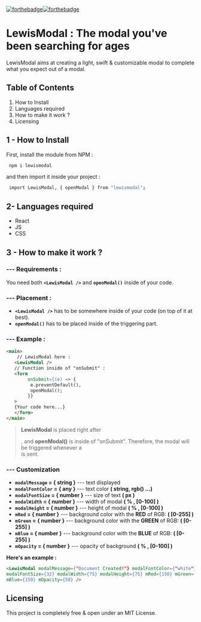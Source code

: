 [![forthebadge](https://forthebadge.com/images/badges/license-mit.svg)](https://forthebadge.com)[![forthebadge](https://forthebadge.com/images/badges/made-with-react.svg)](https://forthebadge.com)

# LewisModal : The modal you've been searching for ages

LewisModal aims at creating a light, swift & customizable modal to complete what you expect out of a modal.

## Table of Contents

1. How to Install
2. Languages required
3. How to make it work ?
4. Licensing

## 1 - How to Install

First, install the module from NPM :

```bash
 npm i lewismodal
```

and then import it inside your project :

```bash
 import LewisModal, { openModal } from "lewismodal";
```

## 2- Languages required

-  React
-  JS
-  CSS

## 3 - How to make it work ?

### --- Requirements :

You need both **`<LewisModal />`** and **`openModal()`** inside of your code.

### --- Placement :

-  **`<LewisModal />`** has to be somewhere inside of your code (on top of it at best).
-  **`openModal()`** has to be placed inside of the triggering part.

### --- Example :

```html
<main>
    // LewisModal here :
   <LewisModal />
   // Function inside of "onSubmit" :
   <form
        onSubmit={(e) => {
         e.preventDefault(),
         openModal();
        }}
   >
   {Your code here...}
   </form>
</main>
```

> **LewisModal** is placed right after **<main>**, and **openModal()** is inside of "onSubmit".
> Therefore, the modal will be triggered whenever a **<form>** is sent.

### --- Customization

-  **`modalMessage` = { string }** --- text displayed
-  **`modalFontColor` = { any }** --- text color **( string, rgb() ...)**
-  **`modalFontSize` = { number }** --- size of text **( px )**
-  **`modalWidth` = { number }** --- width of modal **( % , [0-100] )**
-  **`modalHeight` = { number }** --- height of modal **( % , [0-100] )**
-  **`mRed` = { number }** --- background color with the **RED** of RGB: **( [0-255] )**
-  **`mGreen` = { number }** --- background color with the **GREEN** of RGB: **( [0-255] )**
-  **`mBlue` = { number }** --- background color with the **BLUE** of RGB: **( [0-255] )**
-  **`mOpacity` = { number }** --- opacity of background **( % , [0-100] )**

**Here's an example :**

```html
<LewisModal modalMessage={"Document Created!"} modalFontColor={"white"}
modalFontSize={32} modalWidth={75} modalHeight={75} mRed={150} mGreen={150}
mBlue={150} mOpacity={50} />
```

## Licensing

This project is completely free & open under an MIT License.
